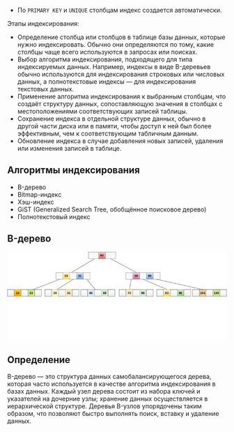 * По `PRIMARY KEY` и `UNIQUE` столбцам индекс создается автоматически.

Этапы индексирования:
* Определение столбца или столбцов в таблице базы данных, которые нужно индексировать. Обычно они определяются по тому, какие столбцы чаще всего используются в запросах или поисках.
*  Выбор алгоритма индексирования, подходящего для типа индексируемых данных. Например, индексы в виде B-деревьев обычно используются для индексирования строковых или числовых данных, а полнотекстовые индексы — для индексирования текстовых данных.
* Применение алгоритма индексирования к выбранным столбцам, что создаёт структуру данных, сопоставляющую значения в столбцах с местоположениями соответствующих записей таблицы.
* Сохранение индекса в отдельной структуре данных, обычно в другой части диска или в памяти, чтобы доступ к ней был более эффективным, чем к соответствующим табличным данным.
* Обновление индекса в случае добавления новых записей, удаления или изменения записей в таблице.

## Алгоритмы индексирования

* B-дерево
* Bitmap-индекс
* Хэш-индекс
* GiST (Generalized Search Tree, обобщённое поисковое дерево)
* Полнотекстовый индекс

## B-дерево

![Alt text](image.png)

## Определение

B-дерево — это структура данных самобалансирующегося дерева, которая часто используется в качестве алгоритма индексирования в базах данных. Каждый узел дерева состоит из набора ключей и указателей на дочерние узлы; хранение данных осуществляется в иерархической структуре. Деревья B-узлов упорядочены таким образом, что позволяют быстро выполнять поиск, вставку и удаление данных.

